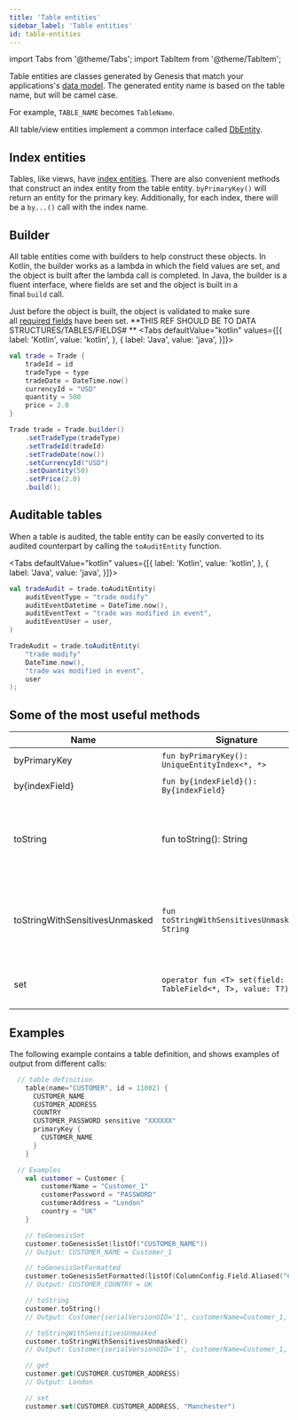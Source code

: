 ```yaml
---
title: 'Table entities'
sidebar_label: 'Table entities'
id: table-entities
---
```


import Tabs from '@theme/Tabs';
import TabItem from '@theme/TabItem';


Table entities are classes generated by Genesis that match your applications's [data model](/database/fields-tables-views/fields-tables-views/). The generated entity name is based on the table name, but will be camel case. 

For example, `TABLE_NAME` becomes `TableName`. 

All table/view entities implement a common interface called [DbEntity](/database/data-types/dbentity/).

Index entities[​](/database/data-types/table-entities/#index-entitiesdirect-link-to-heading)
--------------------------------------------------------------------------------------------------------------------------------------------------------

Tables, like views, have [index entities](/database/data-types/index-entities/). There are also convenient methods that construct an index entity from the table entity. `byPrimaryKey()` will return an entity for the primary key. Additionally, for each index, there will be a `by...()` call with the index name.

Builder[​](/database/data-types/table-entities/#builderdirect-link-to-heading)
------------------------------------------------------------------------------------------------------------------------------------------

All table entities come with builders to help construct these objects. In Kotlin, the builder works as a lambda in which the field values are set, and the object is built after the lambda call is completed. In Java, the builder is a fluent interface, where fields are set and the object is built in a final `build` call.

Just before the object is built, the object is validated to make sure all [required fields](/database/fields-tables-views/fields/) have been set.  **THIS REF SHOULD BE TO DATA STRUCTURES/TABLES/FIELDS# **
<Tabs defaultValue="kotlin" values={[{ label: 'Kotlin', value: 'kotlin', }, { label: 'Java', value: 'java', }]}>
<TabItem value="kotlin">

```kotlin
val trade = Trade {
    tradeId = id
    tradeType = type
    tradeDate = DateTime.now()
    currencyId = "USD"
    quantity = 500
    price = 2.0
}
```
</TabItem>
<TabItem value="java">

```java
Trade trade = Trade.builder()
    .setTradeType(tradeType)
    .setTradeId(tradeId)
    .setTradeDate(now())
    .setCurrencyId("USD")
    .setQuantity(50)
    .setPrice(2.0)
    .build();
```
</TabItem>
</Tabs>

Auditable tables[​](/database/data-types/table-entities/#auditable-tablesdirect-link-to-heading)
------------------------------------------------------------------------------------------------------------------------------------------------------------

When a table is audited, the table entity can be easily converted to its audited counterpart by calling the `toAuditEntity` function.

<Tabs defaultValue="kotlin" values={[{ label: 'Kotlin', value: 'kotlin', }, { label: 'Java', value: 'java', }]}>
<TabItem value="kotlin">

```kotlin
val tradeAudit = trade.toAuditEntity(
    auditEventType = "trade modify"
    auditEventDatetime = DateTime.now(),
    auditEventText = "trade was modified in event",
    auditEventUser = user,
)
```
</TabItem>
<TabItem value="java">

```java
TradeAudit = trade.toAuditEntity(
    "trade modify"
    DateTime.now(),
    "trade was modified in event",
    user
);
```
</TabItem>
</Tabs>


Some of the most useful methods[​](/database/data-types/table-entities/#some-of-the-most-useful-methodsdirect-link-to-heading)
------------------------------------------------------------------------------------------------------------------------------------------------------------------------------------------

| Name | Signature | Description |
| --- | --- | --- |
| byPrimaryKey | `fun byPrimaryKey(): UniqueEntityIndex<*, *>` | gets entity by primaryKey |
| by{indexField} | `fun by{indexField}(): By{indexField}` | gets entity by index fields |
| toString | fun toString(): String | gets the string representation of the view with sensitive fields masked (for example, passwords) |
| toStringWithSensitivesUnmasked | `fun toStringWithSensitivesUnmasked(): String` | gets the string representation of view with sensitive fields(Ex: Password) unmasked |
| set | `operator fun <T> set(field: TableField<*, T>, value: T?)` | to set table field with provided value |

Examples[​](/database/data-types/table-entities/#examplesdirect-link-to-heading)
--------------------------------------------------------------------------------------------------------------------------------------------

The following example contains a table definition, and shows examples of output from different calls:

```kotlin
  // table definition
    table(name="CUSTOMER", id = 11002) {
      CUSTOMER_NAME
      CUSTOMER_ADDRESS
      COUNTRY
      CUSTOMER_PASSWORD sensitive "XXXXXX"
      primaryKey {
        CUSTOMER_NAME
      }
    }

  // Examples
    val customer = Customer {
        customerName = "Customer_1"
        customerPassword = "PASSWORD"
        customerAddress = "London"
        country = "UK"
    }

    // toGenesisSet
    customer.toGenesisSet(listOf("CUSTOMER_NAME"))
    // Output: CUSTOMER_NAME = Customer_1

    // toGenesisSetFormatted
    customer.toGenesisSetFormatted(listOf(ColumnConfig.Field.Aliased("COUNTRY", "CUSTOMER_COUNTRY")))
    // Output: CUSTOMER_COUNTRY = UK

    // toString
    customer.toString()
    // Output: Customer{serialVersionUID='1', customerName=Customer_1, customerAddress=London, country=UK, customerPassword=XXXXXX, recordId={not-set}, timestamp={not-set}}

    // toStringWithSensitivesUnmasked
    customer.toStringWithSensitivesUnmasked()
    // Output: Customer{serialVersionUID='1', customerName=Customer_1, customerAddress=London, country=UK, customerPassword=PASSWORD, recordId={not-set}, timestamp={not-set}}

    // get
    customer.get(CUSTOMER.CUSTOMER_ADDRESS)
    // Output: London

    // set
    customer.set(CUSTOMER.CUSTOMER_ADDRESS, "Manchester")
```